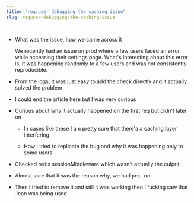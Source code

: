 ```yaml
---
title: "req.user debugging the caching issue"
slug: requser-debugging-the-caching-issue

---
```


* What was the issue, how we came across it
    
    We recently had an issue on prod where a few users faced an error while accessing their settings page. What's interesting about this error is, it was happening randomly to a few users and was not consistently reproducible.
    

* From the logs, it was just easy to add the check directly and it actually solved the problem
    
* I could end the article here but I was very curious
    
* Curious about why it actually happened on the first req but didn't later on
    
    * In cases like these I am pretty sure that there'a a caching layer interfering
        
    * How I tried to replicate the bug and why it was happening only to some users
        
* Checked redis sessionMiddleware which wasn't actually the culprit
    
* Almost sure that it was the reason why, we had `pro.` on
    
* Then I tried to remove it and still it was working then I fucking saw that .lean was being used